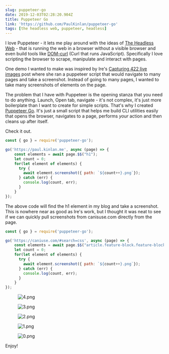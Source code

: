 ```yaml
---
slug: puppeteer-go
date: 2019-12-03T02:28:20.904Z
title: Puppeteer Go
link: 'https://github.com/PaulKinlan/puppeteer-go'
tags: [the headless web, puppeteer, headless]
---
```


I love Puppeteer - it lets me play around with the ideas of <a href="https://paul.kinlan.me/the-headless-web/">The Headless Web</a>&nbsp;- that is running the web in a browser without a visible browser and even build tools like <a href="https://paul.kinlan.me/domcurl/">DOM-curl</a>&nbsp;(Curl that runs JavaScript). Specifically I love scripting the browser to scrape, manipulate and interact with pages.

One demo I wanted to make was inspired by Ire's <a href="https://bitsofco.de/how-i-created-488-live-images/">Capturing 422 live images</a>&nbsp;post where she ran a puppeteer script that would navigate to many pages and take a screenshot. Instead of going to many pages, I wanted to take many screenshots of elements on the page.

The problem that I have with Puppeteer is the opening stanza that you need to do anything. Launch, Open tab, navigate - it's not complex, it's just more boilerplate than I want to create for simple scripts. That's why I created <a href="https://github.com/PaulKinlan/puppeteer-go">Puppeteer Go</a>. It's just a small script that helps me build CLI utilities easily that opens the browser, navigates to a page, performs _your_ action and then cleans up after itself.

Check it out.

```JavaScript
const { go } = require('puppeteer-go');

go('https://paul.kinlan.me', async (page) => {
    const elements = await page.$$("h1");
    let count = 0;
    for(let element of elements) {
      try {
        await element.screenshot({ path: `${count++}.png`});
      } catch (err) {
        console.log(count, err);
      }
    }
});
```

The above code will find the h1 element in my blog and take a screenshot. This is nowhere near as good as Ire's work, but I thought it was neat to see if we can quickly pull screenshots from canisuse.com directly from the page.

```JavaScript
const { go } = require('puppeteer-go');

go('https://caniuse.com/#search=css', async (page) => {
    const elements = await page.$$("article.feature-block.feature-block--feature");
    let count = 0;
    for(let element of elements) {
      try {
        await element.screenshot({ path: `${count++}.png`});
      } catch (err) {
        console.log(count, err);
      }
    }
});
```

<figure><img src="/images/2019-12-03-puppeteer-go-0.jpeg" alt="4.png"></figure>

<figure><img src="/images/2019-12-03-puppeteer-go-1.jpeg" alt="3.png"></figure>

<figure><img src="/images/2019-12-03-puppeteer-go-2.jpeg" alt="2.png"></figure>

<figure><img src="/images/2019-12-03-puppeteer-go-3.jpeg" alt="1.png"></figure>

<figure><img src="/images/2019-12-03-puppeteer-go-4.jpeg" alt="0.png"></figure>

Enjoy!

